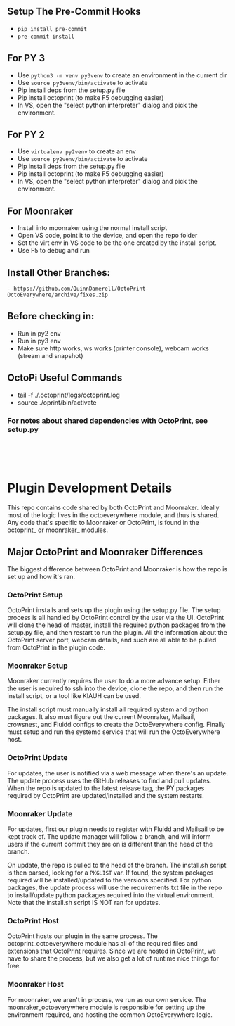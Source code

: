 
## Setup The Pre-Commit Hooks
- `pip install pre-commit`
- `pre-commit install`

## For PY 3
- Use `python3 -m venv py3venv` to create an environment in the current dir
- Use `source py3venv/bin/activate` to activate
- Pip install deps from the setup.py file
- Pip install octoprint (to make F5 debugging easier)
- In VS, open the "select python interpreter" dialog and pick the environment.


## For PY 2
- Use `virtualenv py2venv` to create an env
- Use `source py2venv/bin/activate` to activate
- Pip install deps from the setup.py file
- Pip install octoprint (to make F5 debugging easier)
- In VS, open the "select python interpreter" dialog and pick the environment.


## For Moonraker
- Install into moonraker using the normal install script
- Open VS code, point it to the device, and open the repo folder
- Set the virt env in VS code to be the one created by the install script.
- Use F5 to debug and run


## Install Other Branches:
    - https://github.com/QuinnDamerell/OctoPrint-OctoEverywhere/archive/fixes.zip

## Before checking in:
- Run in py2 env
- Run in py3 env
- Make sure http works, ws works (printer console), webcam works (stream and snapshot)

## OctoPi Useful Commands
- tail -f ./.octoprint/logs/octoprint.log
- source ./oprint/bin/activate

### For notes about shared dependencies with OctoPrint, see setup.py

<br/>
<br/>
<br/>

# Plugin Development Details


This repo contains code shared by both OctoPrint and Moonraker. Ideally most of the logic lives in the octoeverywhere module, and thus is shared. Any code that's specific to Moonraker or OctoPrint, is found in the octoprint_ or moonraker_ modules.

## Major OctoPrint and Moonraker Differences

The biggest difference between OctoPrint and Moonraker is how the repo is set up and how it's ran.

### OctoPrint Setup

OctoPrint installs and sets up the plugin using the setup.py file. The setup process is all handled by OctoPrint control by the user via the UI. OctoPrint will clone the head of master, install the required python packages from the setup.py file, and then restart to run the plugin. All the information about the OctoPrint server port, webcam details, and such are all able to be pulled from OctoPrint in the plugin code.

### Moonraker Setup

Moonraker currently requires the user to do a more advance setup. Either the user is required to ssh into the device, clone the repo, and then run the install script, or a tool like KIAUH can be used.

The install script must manually install all required system and python packages. It also must figure out the current Moonraker, Mailsail, crowsnest, and Fluidd configs to create the OctoEverywhere config. Finally must setup and run the systemd service that will run the OctoEverywhere host.

### OctoPrint Update

For updates, the user is notified via a web message when there's an update. The update process uses the GitHub releases to find and pull updates. When the repo is updated to the latest release tag, the PY packages required by OctoPrint are updated/installed and the system restarts.

### Moonraker Update

For updates, first our plugin needs to register with Fluidd and Mailsail to be kept track of. The update manager will follow a branch, and will inform users if the current commit they are on is different than the head of the branch.

On update, the repo is pulled to the head of the branch. The install.sh script is then parsed, looking for a `PKGLIST` var. If found, the system packages required will be installed/updated to the versions specified. For python packages, the update process will use the requirements.txt file in the repo to install/update python packages required into the virtual environment. Note that the install.sh script IS NOT ran for updates.

### OctoPrint Host

OctoPrint hosts our plugin in the same process. The octoprint_octoeverywhere module has all of the required files and extensions that OctoPrint requires. Since we are hosted in OctoPrint, we have to share the process, but we also get a lot of runtime nice things for free.

### Moonraker Host

For moonraker, we aren't in process, we run as our own service. The moonraker_octoeverywhere module is responsible for setting up the environment required, and hosting the common OctoEverywhere logic.